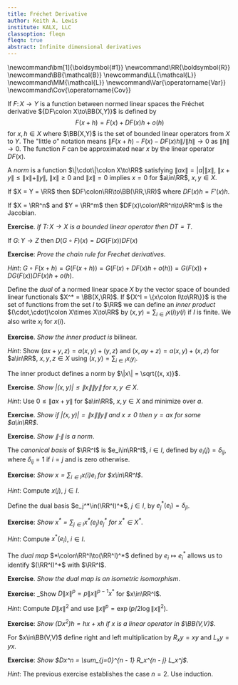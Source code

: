 ```yaml
---
title: Fréchet Derivative
author: Keith A. Lewis
institute: KALX, LLC
classoption: fleqn
fleqn: true
abstract: Infinite dimensional derivatives
---
```


\newcommand\bm[1]{\boldsymbol{#1}}
\newcommand\RR{\boldsymbol{R}}
\newcommand\BB{\mathcal{B}}
\newcommand\LL{\mathcal{L}}
\newcommand\MM{\mathcal{L}}
\newcommand\Var{\operatorname{Var}}
\newcommand\Cov{\operatorname{Cov}}


If $F\colon X\to Y$ is a function between normed linear spaces
the Fréchet derivative ${DF\colon X\to\BB(X,Y)}$ is defined by
$$
	F(x + h) = F(x) + DF(x)h + o(h)
$$
for $x,h\in X$ where $\BB(X,Y)$ is the set of bounded linear operators from $X$ to $Y$.
The "little $o$" notation means
$\|F(x + h) - F(x) - DF(x)h\|/\|h\| \to 0$ as $\|h\| \to 0$.
The function $F$ can be approximated near $x$ by the linear operator $DF(x)$.

A _norm_ is a function $\|\cdot\|\colon X\to\RR$ satisfying
$\|ax\| = |a|\|x\|$, $\|x + y\| \le \|x\| + \|y\|$, $\|x\|\ge0$
and $\|x\| = 0$ implies $x = 0$ for $a\in\RR$, $x,y\in X$.

If $X = Y = \RR$ then $DF\colon\RR\to\BB(\RR,\RR)$ where $DF(x)h = F'(x)h$.

If $X = \RR^n$ and $Y = \RR^m$ then $DF(x)\colon\RR^n\to\RR^m$ is the Jacobian.

__Exercise__. _If $T\colon X\to X$ is a bounded linear operator then $DT = T$_.

If $G\colon Y\to Z$ then $D(G\circ F)(x) = DG(F(x))DF(x)$

__Exercise__: _Prove the chain rule for Frechet derivatives._

_Hint_: $G\circ F(x + h) = G(F(x + h)) = G(F(x) + DF(x)h + o(h)) = G(F(x)) + DG(F(x))DF(x)h + o(h)$.

Define the _dual_ of a normed linear space $X$ by the vector space
of bounded linear functionals $X^* = \BB(X,\RR)$.
If ${X^I = \{x\colon I\to\RR\}}$ is the set of functions from the set $I$
to $\RR$ we can define an _inner product_ $(\cdot,\cdot)\colon X\times
X\to\RR$ by $(x, y) = \sum_{i\in I}x(i) y(i)$ if $I$ is finite.  We also
write $x_i$ for $x(i)$.

__Exercise__. _Show the inner product is_ bilinear.

_Hint_: Show $(ax + y, z) = a(x,y) + (y,z)$ and $(x, ay + z) = a(x,y) + (x,z)$
for $a\in\RR$, $x,y,z\in X$ using $(x,y) = \sum_{i\in I}x_i y_i$.

The inner product defines a norm by $\|x\| = \sqrt{(x, x)}$.

__Exercise__. _Show $|(x,y)| \le \|x\| \|y\|$ for $x,y\in X$_.

_Hint_: Use $0\le\|ax + y\|$ for $a\in\RR$, $x,y\in X$ and minimize over $a$.

__Exercise__. _Show if $|(x,y)| = \|x\| \|y\|$ and $x\not=0$ then $y = ax$ for some $a\in\RR$_.

__Exercise__. _Show $\|\cdot\|$ is a norm_.

The _canonical basis_ of $\RR^I$ is $e_i\in\RR^I$, $i\in I$, defined by $e_i(j) = \delta_{ij}$,
where $\delta_{ij} = 1$ if $i = j$ and is zero otherwise.

__Exercise__: _Show $x = \sum_{i\in I} x(i)e_i$ for $x\in\RR^I$_.

_Hint_: Compute $x(j)$, $j\in I$.

Define the dual basis
$e_j^*\in(\RR^I)^*$, $j\in I$, by $e_j^*(e_i) = \delta_{ji}$.

__Exercise__: _Show $x^* = \sum_{j\in I} x^*(e_j) e_j^*$ for $x^*\in X^*$_.

_Hint_: Compute $x^*(e_i)$, $i\in I$.

The _dual map_ $*\colon\RR^I\to(\RR^I)^*$ defined by $e_i\mapsto e_i^*$ allows us to identify
$(\RR^I)^*$ with $\RR^I$.

__Exercise__. _Show the dual map is an isometric isomorphism_.

__Exercise__: _Show $D\|x\|^p = p\|x\|^{p-1}x^*$ for $x\in\RR^I$.

_Hint_: Compute $D\|x\|^2$ and use $\|x\|^p = \exp(p/2 \log\|x\|^2)$. 

__Exercise__: _Show $(Dx^2)h = hx + xh$ if $x$ is a linear operator in $\BB(V,V)$._

For $x\in\BB(V,V)$ define right and left multiplication by $R_xy = xy$ and $L_xy = yx$.

__Exercise__: _Show $Dx^n = \sum_{j=0}^{n - 1} R_x^{n - j} L_x^j$_.

_Hint_: The previous exercise establishes the case $n = 2$. Use induction.
